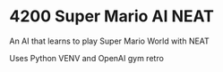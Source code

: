 # 4200 Super Mario AI NEAT
 An AI that learns to play Super Mario World with NEAT

Uses Python VENV and OpenAI gym retro